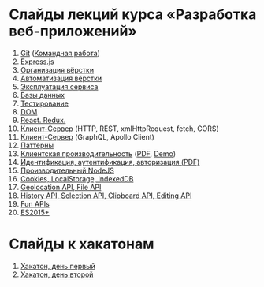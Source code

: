 # Слайды лекций курса «Разработка веб-приложений»

1. [Git](https://gebetix.github.io/git/) ([Командная работа](https://urfu-2015.github.io/webdev-slides/1-2-teamwork-git-github/))
2. [Express.js](https://urfu-2016.github.io/webdev-slides/02-expressjs/)
3. [Организация вёрстки](https://urfu-2016.github.io/webdev-slides/03-bem/)
4. [Автоматизация вёрстки](https://urfu-2016.github.io/webdev-slides/04-build-webpack/)
5. [Эксплуатация сервиса](https://urfu-2016.github.io/webdev-slides/05-deploy/)
6. [Базы данных](https://urfu-2016.github.io/webdev-slides/06-databases/)
7. [Тестирование](https://urfu-2016.github.io/webdev-slides/07-tests/)
8. [DOM](https://urfu-2016.github.io/webdev-slides/08-dom/)
9. [React. Redux.](https://urfu-2016.github.io/webdev-slides/09-react-redux/)
10. [Клиент-Сервер](https://urfu-2016.github.io/webdev-slides/10-client-server/) (HTTP, REST, xmlHttpRequest, fetch, CORS)
11. [Клиент-Сервер](https://urfu-2016.github.io/webdev-slides/11-client-server/) (GraphQL, Apollo Client)
12. [Паттерны](https://urfu-2016.github.io/webdev-slides/12-patterns/)
13. [Клиентская производительность](https://urfu-2016.github.io/webdev-slides/13-client-performance/) ([PDF](https://yadi.sk/i/XWf-qtpQ3GsN8e), [Demo](https://github.com/sameoldmadness/perf-chat))
14. [Идентификация, аутентификация, авторизация (PDF)](https://github.com/urfu-2016/webdev-slides/files/946289/authorization.pdf)
15. [Производительный NodeJS](https://urfu-2016.github.io/webdev-slides/14-pro-nodejs/)
16. [Cookies, LocalStorage, IndexedDB](https://urfu-2016.github.io/webdev-slides/15-storage-apis/)
17. [Geolocation API, File API](https://urfu-2016.github.io/webdev-slides/15-geolocation-file-apis/index.html)
18. [History API, Selection API, Clipboard API, Editing API](https://urfu-2016.github.io/webdev-slides/16-history-and-selection-apis/index.html)
19. [Fun APIs](https://urfu-2016.github.io/webdev-slides/16-fun-apis/index.html)
20. [ES2015+](https://urfu-2016.github.io/webdev-slides/17-new-standarts-js/index.html)

# Слайды к хакатонам

1. [Хакатон, день первый](https://urfu-2016.github.io/webdev-slides/hackatone-01/)
1. [Хакатон, день второй](https://urfu-2016.github.io/webdev-slides/hackatone-02/)
